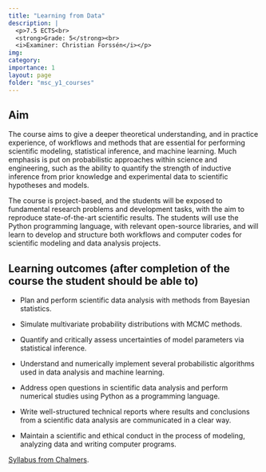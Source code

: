 ```yaml
---
title: "Learning from Data"
description: |
  <p>7.5 ECTS<br>
  <strong>Grade: 5</strong><br>
  <i>Examiner: Christian Forssén</i></p>
img:
category:
importance: 1
layout: page
folder: "msc_y1_courses"
---
```


## Aim

The course aims to give a deeper theoretical understanding, and in practice experience, of workflows and methods that are essential for performing scientific modeling, statistical inference, and machine learning. Much emphasis is put on probabilistic approaches within science and engineering, such as the ability to quantify the strength of inductive inference from prior knowledge and experimental data to scientific hypotheses and models.

The course is project-based, and the students will be exposed to fundamental research problems and development tasks, with the aim to reproduce state-of-the-art scientific results. The students will use the Python programming language, with relevant open-source libraries, and will learn to develop and structure both workflows and computer codes for scientific modeling and data analysis projects.

## Learning outcomes (after completion of the course the student should be able to)

- Plan and perform scientific data analysis with methods from Bayesian statistics.

- Simulate multivariate probability distributions with MCMC methods.

- Quantify and critically assess uncertainties of model parameters via statistical inference.

- Understand and numerically implement several probabilistic algorithms used in data analysis and machine learning.

- Address open questions in scientific data analysis and perform numerical studies using Python as a programming language.

- Write well-structured technical reports where results and conclusions from a scientific data analysis are communicated in a clear way.

- Maintain a scientific and ethical conduct in the process of modeling, analyzing data and writing computer programs.

[Syllabus from Chalmers](https://www.chalmers.se/en/education/your-studies/find-course-and-programme-syllabi/course-syllabus/TIF285/?acYear=2024%2F2025).
